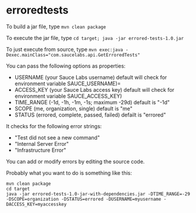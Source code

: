 # erroredtests

To build a jar file, type `mvn clean package`

To execute the jar file, type `cd target; java -jar errored-tests-1.0.jar`

To just execute from source, type `mvn exec:java -Dexec.mainClass="com.saucelabs.api.GetErroredTests"`

You can pass the following options as properties:

* USERNAME (your Sauce Labs username) default will check for environment variable SAUCE_USERNAME)=
* ACCESS_KEY (your Sauce Labs access key) default will check for environment variable SAUCE_ACCESS_KEY)
* TIME_RANGE (-1d, -1h, -1m, -1s; maximum -29d) default is "-1d"
* SCOPE (me, organization, single) default is "me"
* STATUS (errored, complete, passed, failed) defailt is "errored"

It checks for the following error strings:

* "Test did not see a new command"
* "Internal Server Error"
* "Infrastructure Error"

You can add or modify errors by editing the source code.

Probably what you want to do is something like this:
```
mvn clean package
cd target
java -jar errored-tests-1.0-jar-with-dependencies.jar -DTIME_RANGE=-29 -DSCOPE=organization -DSTATUS=errored -DUSERNAME=myusername -DACCESS_KEY=myaccesskey
```
